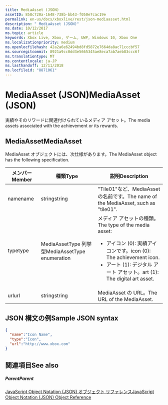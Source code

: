 ```yaml
---
title: MediaAsset (JSON)
assetID: 858c720a-1648-738b-bb43-f050e7cac19e
permalink: en-us/docs/xboxlive/rest/json-mediaasset.html
description: " MediaAsset (JSON)"
ms.date: 10/12/2017
ms.topic: article
keywords: Xbox Live, Xbox, ゲーム, UWP, Windows 10, Xbox One
ms.localizationpriority: medium
ms.openlocfilehash: 42a2a6e62494bd8fd5872e7664da8ac71cccbf57
ms.sourcegitcommit: 8921a9cc0dd3e5665345ae8eca7ab7aeb83ccc6f
ms.translationtype: MT
ms.contentlocale: ja-JP
ms.lasthandoff: 12/11/2018
ms.locfileid: "8871061"
---
```

# <a name="mediaasset-json"></a><span data-ttu-id="9f0a6-104">MediaAsset (JSON)</span><span class="sxs-lookup"><span data-stu-id="9f0a6-104">MediaAsset (JSON)</span></span>
<span data-ttu-id="9f0a6-105">実績やそのリワードに関連付けられているメディア アセット。</span><span class="sxs-lookup"><span data-stu-id="9f0a6-105">The media assets associated with the achievement or its rewards.</span></span>
<a id="ID4EN"></a>


## <a name="mediaasset"></a><span data-ttu-id="9f0a6-106">MediaAsset</span><span class="sxs-lookup"><span data-stu-id="9f0a6-106">MediaAsset</span></span>

<span data-ttu-id="9f0a6-107">MediaAsset オブジェクトには、次仕様があります。</span><span class="sxs-lookup"><span data-stu-id="9f0a6-107">The MediaAsset object has the following specification.</span></span>

| <span data-ttu-id="9f0a6-108">メンバー</span><span class="sxs-lookup"><span data-stu-id="9f0a6-108">Member</span></span>| <span data-ttu-id="9f0a6-109">種類</span><span class="sxs-lookup"><span data-stu-id="9f0a6-109">Type</span></span>| <span data-ttu-id="9f0a6-110">説明</span><span class="sxs-lookup"><span data-stu-id="9f0a6-110">Description</span></span>|
| --- | --- | --- |
| <span data-ttu-id="9f0a6-111">name</span><span class="sxs-lookup"><span data-stu-id="9f0a6-111">name</span></span>| <span data-ttu-id="9f0a6-112">string</span><span class="sxs-lookup"><span data-stu-id="9f0a6-112">string</span></span>| <span data-ttu-id="9f0a6-113">"Tile01"など、MediaAsset の名前です。</span><span class="sxs-lookup"><span data-stu-id="9f0a6-113">The name of the MediaAsset, such as "tile01".</span></span>|
| <span data-ttu-id="9f0a6-114">type</span><span class="sxs-lookup"><span data-stu-id="9f0a6-114">type</span></span>| <span data-ttu-id="9f0a6-115">MediaAssetType 列挙型</span><span class="sxs-lookup"><span data-stu-id="9f0a6-115">MediaAssetType enumeration</span></span>| <span data-ttu-id="9f0a6-116">メディア アセットの種類。</span><span class="sxs-lookup"><span data-stu-id="9f0a6-116">The type of the media asset:</span></span> <ul><li><span data-ttu-id="9f0a6-117">アイコン (0): 実績アイコンです。</span><span class="sxs-lookup"><span data-stu-id="9f0a6-117">icon (0): The achievement icon.</span></span></li><li><span data-ttu-id="9f0a6-118">アート (1): デジタル アート アセット。</span><span class="sxs-lookup"><span data-stu-id="9f0a6-118">art (1): The digital art asset.</span></span></li></ul> | 
| <span data-ttu-id="9f0a6-119">url</span><span class="sxs-lookup"><span data-stu-id="9f0a6-119">url</span></span>| <span data-ttu-id="9f0a6-120">string</span><span class="sxs-lookup"><span data-stu-id="9f0a6-120">string</span></span>| <span data-ttu-id="9f0a6-121">MediaAsset の URL。</span><span class="sxs-lookup"><span data-stu-id="9f0a6-121">The URL of the MediaAsset.</span></span>|

<a id="ID4EFC"></a>


## <a name="sample-json-syntax"></a><span data-ttu-id="9f0a6-122">JSON 構文の例</span><span class="sxs-lookup"><span data-stu-id="9f0a6-122">Sample JSON syntax</span></span>


```json
{
  "name":"Icon Name",
  "type":"Icon",
  "url":"http://www.xbox.com"
}

```


<a id="ID4EOC"></a>


## <a name="see-also"></a><span data-ttu-id="9f0a6-123">関連項目</span><span class="sxs-lookup"><span data-stu-id="9f0a6-123">See also</span></span>

<a id="ID4EQC"></a>


##### <a name="parent"></a><span data-ttu-id="9f0a6-124">Parent</span><span class="sxs-lookup"><span data-stu-id="9f0a6-124">Parent</span></span>

[<span data-ttu-id="9f0a6-125">JavaScript Object Notation (JSON) オブジェクト リファレンス</span><span class="sxs-lookup"><span data-stu-id="9f0a6-125">JavaScript Object Notation (JSON) Object Reference</span></span>](atoc-xboxlivews-reference-json.md)
